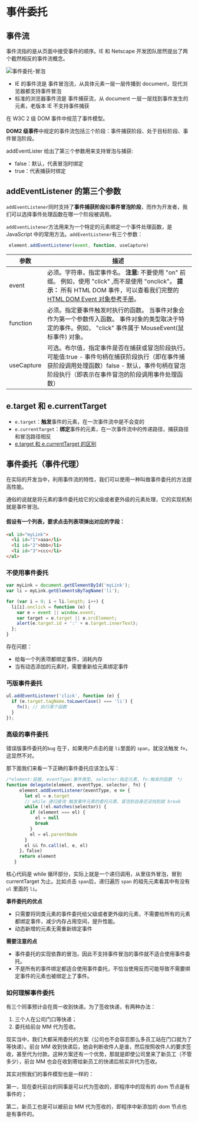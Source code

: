 # 事件委托

## 事件流

事件流指的是从页面中接受事件的顺序。IE 和 Netscape 开发团队居然提出了两个截然相反的事件流概念。

<img src="https://cdn.jsdelivr.net/gh/ringozzt/myPics@main/evt-agent.png" alt="事件委托-冒泡" style="zoom:100%;" />

- IE 的事件流是 事件冒泡流，从具体元素一层一层传播到 document，现代浏览器都支持事件冒泡
- 标准的浏览器事件流是 事件捕获流，从 document 一层一层找到事件发生的元素，老版本 IE 不支持事件捕获

在 W3C 2 级 DOM 事件中规范了事件模型。

**DOM2 级事件**中规定的事件流包括三个阶段：事件捕获阶段、处于目标阶段、事件冒泡阶段。

addEventLister 给出了第三个参数用来支持冒泡与捕获:

- false：默认，代表冒泡时绑定
- true：代表捕获时绑定

## addEventListener 的第三个参数

`addEventListener`同时支持了**事件捕获阶段**和**事件冒泡阶段**，而作为开发者，我们可以选择事件处理函数在哪一个阶段被调用。

`addEventListener`方法用来为一个特定的元素绑定一个事件处理函数，是 JavaScript 中的常用方法。`addEventListener`有三个参数：

```javascript
 element.addEventListener(event, function, useCapture)
```

| 参数       | 描述                                                                                                                                                                                                                                    |
| ---------- | --------------------------------------------------------------------------------------------------------------------------------------------------------------------------------------------------------------------------------------- |
| event      | 必须。字符串，指定事件名。 **注意:** 不要使用 "on" 前缀。 例如，使用 "click" ,而不是使用 "onclick"。 **提示：** 所有 HTML DOM 事件，可以查看我们完整的 [HTML DOM Event 对象参考手册](https://www.runoob.com/jsref/dom-obj-event.html)。 |
| function   | 必须。指定要事件触发时执行的函数。 当事件对象会作为第一个参数传入函数。 事件对象的类型取决于特定的事件。例如， "click" 事件属于 MouseEvent(鼠标事件) 对象。                                                                             |
| useCapture | 可选。布尔值，指定事件是否在捕获或冒泡阶段执行。 可能值:true - 事件句柄在捕获阶段执行（即在事件捕获阶段调用处理函数）false - 默认，事件句柄在冒泡阶段执行（即表示在事件冒泡的阶段调用事件处理函数）                                     |

## e.target 和 e.currentTarget

- `e.target`：**触发**事件的元素，在一次事件流中是不会变的
- `e.currentTarget`：**绑定**事件的元素，在一次事件流中的传递路径，捕获路径和冒泡路径相反
- [e.target 和 e.currentTarget 的区别](https://juejin.cn/post/7069569810220187678)

## 事件委托（事件代理）

在实际的开发当中，利用事件流的特性，我们可以使用一种叫做事件委托的方法提高性能。

通俗的说就是将元素的事件委托给它的父级或者更外级的元素处理，它的实现机制就是事件冒泡。

#### 假设有一个列表，要求点击列表项弹出对应的字段：

```html
<ul id="myLink">
  <li id="1">aaa</li>
  <li id="2">bbb</li>
  <li id="3">ccc</li>
</ul>
```

### 不使用事件委托

```js
var myLink = document.getElementById('myLink');
var li = myLink.getElementsByTagName('li');

for (var i = 0; i < li.length; i++) {
  li[i].onclick = function (e) {
    var e = event || window.event;
    var target = e.target || e.srcElement;
    alert(e.target.id + ':' + e.target.innerText);
  };
}
```

存在问题：

- 给每一个列表项都绑定事件，消耗内存
- 当有动态添加的元素时，需要重新给元素绑定事件

### 丐版事件委托

```js
ul.addEventListener('click', function (e) {
  if (e.target.tagName.toLowerCase() === 'li') {
    fn(); // 执行某个函数
  }
});
```

### 高级的事件委托

错误版事件委托的`bug` 在于，如果用户点击的是 `li`里面的 `span`，就没法触发 `fn`，这显然不对。

那下面我们来看一下正确的事件委托应该怎么写：

```js
/*element:容器, eventType:事件类型, selector:指定元素, fn:触发的函数  */
function delegate(element, eventType, selector, fn) {
     element.addEventListener(eventType, e => {
       let el = e.target
       // while 递归查询 触发事件元素的委托元素，冒泡到自身还没找到就 break
       while (!el.matches(selector)) {
         if (element === el) {
           el = null
           break
         }
         el = el.parentNode
       }
       el && fn.call(el, e, el)
     }，false)
     return element
   }
```

核心代码是 while 循环部分，实际上就是一个递归调用，从里往外冒泡，冒到 currentTarget 为止。比如点击 `span`后，递归遍历 `span` 的祖先元素看其中有没有 `ul` 里面的 `li`。

**事件委托的优点**

- 只需要将同类元素的事件委托给父级或者更外级的元素，不需要给所有的元素都绑定事件，减少内存占用空间，提升性能。
- 动态新增的元素无需重新绑定事件

**需要注意的点**

- 事件委托的实现依靠的冒泡，因此不支持事件冒泡的事件就不适合使用事件委托。
- 不是所有的事件绑定都适合使用事件委托，不恰当使用反而可能导致不需要绑定事件的元素也被绑定上了事件。

### 如何理解事件委托

有三个同事预计会在周一收到快递。为了签收快递，有两种办法：

1. 三个人在公司门口等快递；
2. 委托给前台 MM 代为签收。

现实当中，我们大都采用委托的方案（公司也不会容忍那么多员工站在门口就为了等快递）。前台 MM 收到快递后，她会判断收件人是谁，然后按照收件人的要求签收，甚至代为付款。这种方案还有一个优势，那就是即使公司里来了新员工（不管多少），前台 MM 也会在收到寄给新员工的快递后核实并代为签收。

其实对照我们的事件模型也是一样的：

第一，现在委托前台的同事是可以代为签收的，即程序中的现有的 dom 节点是有事件的；

第二，新员工也是可以被前台 MM 代为签收的，即程序中新添加的 dom 节点也是有事件的。
